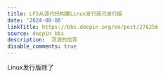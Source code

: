 ```yaml
---
title: LFS从源代码构建Linux发行版元发行版
date: '2024-08-08'
linkTitle: https://bbs.deepin.org/en/post/276256
source: deepin_bbs
description:  流浪的加菲 
disable_comments: true
---
```

Linux发行版除了
